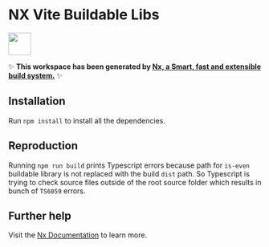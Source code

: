 # NX Vite Buildable Libs

<a alt="Nx logo" href="https://nx.dev" target="_blank" rel="noreferrer"><img src="https://raw.githubusercontent.com/nrwl/nx/master/images/nx-logo.png" width="45"></a>

✨ **This workspace has been generated by [Nx, a Smart, fast and extensible build system.](https://nx.dev)** ✨

## Installation

Run `npm install` to install all the dependencies.

## Reproduction

Running `npm run build` prints Typescript errors because path for `is-even` buildable library is not replaced with the build `dist` path. So Typescript is trying to check source files outside of the root source folder which results in bunch of `TS6059` errors.

## Further help

Visit the [Nx Documentation](https://nx.dev) to learn more.
